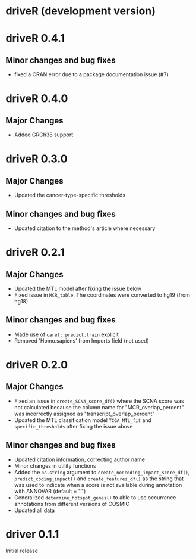 # driveR (development version)

# driveR 0.4.1

## Minor changes and bug fixes
- fixed a CRAN error due to a package documentation issue (#7)

# driveR 0.4.0

## Major Changes
- Added GRCh38 support

# driveR 0.3.0

## Major Changes
- Updated the cancer-type-specific thresholds

## Minor changes and bug fixes
- Updated citation to the method's article where necessary

# driveR 0.2.1

## Major Changes

- Updated the MTL model after fixing the issue below
- Fixed issue in `MCR_table`. The coordinates were converted to hg19 (from hg18)

## Minor changes and bug fixes

- Made use of `caret::predict.train` explicit
- Removed 'Homo.sapiens' from Imports field (not used)

# driveR 0.2.0

## Major Changes

- Fixed an issue in `create_SCNA_score_df()` where the SCNA score was not calculated because the column name for "MCR_overlap_percent" was incorrectly assigned as "transcript_overlap_percent"
- Updated the MTL classification model `TCGA_MTL_fit` and `specific_thresholds` after fixing the issue above

## Minor changes and bug fixes

- Updated citation information, correcting author name
- Minor changes in utility functions
- Added the `na.string` argument to `create_noncoding_impact_score_df()`, `predict_coding_impact()` and `create_features_df()` as the string that was used to indicate when a score is not available during annotation with ANNOVAR (default = ".")
- Generalized `determine_hotspot_genes()` to able to use occurrence annotations from different versions of COSMIC 
- Updated all data

# driver 0.1.1

Initial release
